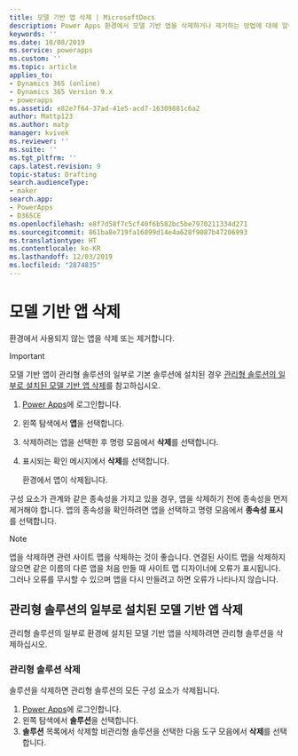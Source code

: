 ```yaml
---
title: 모델 기반 앱 삭제 | MicrosoftDocs
description: Power Apps 환경에서 모델 기반 앱을 삭제하거나 제거하는 방법에 대해 알아봅니다.
keywords: ''
ms.date: 10/08/2019
ms.service: powerapps
ms.custom: ''
ms.topic: article
applies_to:
- Dynamics 365 (online)
- Dynamics 365 Version 9.x
- powerapps
ms.assetid: e82e7f64-37ad-41e5-acd7-16309881c6a2
author: Mattp123
ms.author: matp
manager: kvivek
ms.reviewer: ''
ms.suite: ''
ms.tgt_pltfrm: ''
caps.latest.revision: 9
topic-status: Drafting
search.audienceType:
- maker
search.app:
- PowerApps
- D365CE
ms.openlocfilehash: e8f7d58f7c5cf40f6b582bc5be7970211334d271
ms.sourcegitcommit: 861ba8e719fa16899d14e4a628f9087b47206993
ms.translationtype: HT
ms.contentlocale: ko-KR
ms.lasthandoff: 12/03/2019
ms.locfileid: "2874835"
---
```

# <a name="delete-a-model-driven-app"></a>모델 기반 앱 삭제
환경에서 사용되지 않는 앱을 삭제 또는 제거합니다.

> [!IMPORTANT]
> 모델 기반 앱이 관리형 솔루션의 일부로 기본 솔루션에 설치된 경우 [관리형 솔루션의 일부로 설치된 모델 기반 앱 삭제](#delete-a-model-driven-app-that-was-installed-as-part-of-a-managed-solution)를 참고하십시오.

1. [Power Apps](https://make.powerapps.com/?utm_source=padocs&utm_medium=linkinadoc&utm_campaign=referralsfromdoc)에 로그인합니다.
2. 왼쪽 탐색에서 **앱**을 선택합니다. 
3. 삭제하려는 앱을 선택한 후 명령 모음에서 **삭제**를 선택합니다.
4. 표시되는 확인 메시지에서 **삭제**를 선택합니다.

   환경에서 앱이 삭제됩니다.
  
구성 요소가 관계와 같은 종속성을 가지고 있을 경우, 앱을 삭제하기 전에 종속성을 먼저 제거해야 합니다. 앱의 종속성을 확인하려면 앱을 선택하고 명령 모음에서 **종속성 표시**를 선택합니다.

> [!NOTE]
> 앱을 삭제하면 관련 사이트 맵을 삭제하는 것이 좋습니다. 연결된 사이트 맵을 삭제하지 않으면 같은 이름의 다른 앱을 처음 만들 때 사이트 맵 디자이너에 오류가 표시됩니다. 그러나 오류를 무시할 수 있으며 앱을 다시 만들려고 하면 오류가 나타나지 않습니다.

## <a name="delete-a-model-driven-app-that-was-installed-as-part-of-a-managed-solution"></a>관리형 솔루션의 일부로 설치된 모델 기반 앱 삭제
관리형 솔루션의 일부로 환경에 설치된 모델 기반 앱을 삭제하려면 관리형 솔루션을 삭제하십시오. 

### <a name="delete-a-managed-solution"></a>관리형 솔루션 삭제 
솔루션을 삭제하면 관리형 솔루션의 모든 구성 요소가 삭제됩니다.
1.  [Power Apps](https://make.powerapps.com/?utm_source=padocs&utm_medium=linkinadoc&utm_campaign=referralsfromdoc)에 로그인합니다. 
2.  왼쪽 탐색에서 **솔루션**을 선택합니다.
3.  **솔루션** 목록에서 삭제할 비관리형 솔루션을 선택한 다음 도구 모음에서 **삭제**를 선택합니다. 

